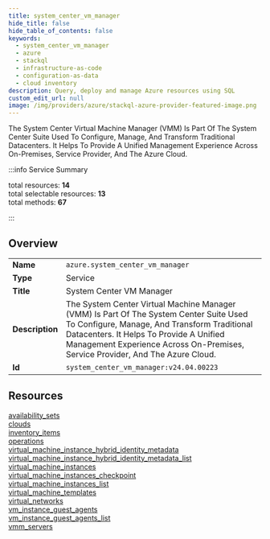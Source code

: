 ```yaml
---
title: system_center_vm_manager
hide_title: false
hide_table_of_contents: false
keywords:
  - system_center_vm_manager
  - azure
  - stackql
  - infrastructure-as-code
  - configuration-as-data
  - cloud inventory
description: Query, deploy and manage Azure resources using SQL
custom_edit_url: null
image: /img/providers/azure/stackql-azure-provider-featured-image.png
---
```


The System Center Virtual Machine Manager (VMM) Is Part Of The System Center Suite Used To Configure, Manage, And Transform Traditional Datacenters. It Helps To Provide A Unified Management Experience Across On-Premises, Service Provider, And The Azure Cloud.  
    
:::info Service Summary

<div class="row">
<div class="providerDocColumn">
<span>total resources:&nbsp;<b>14</b></span><br />
<span>total selectable resources:&nbsp;<b>13</b></span><br />
<span>total methods:&nbsp;<b>67</b></span><br />
</div>
</div>

:::

## Overview
<table><tbody>
<tr><td><b>Name</b></td><td><code>azure.system_center_vm_manager</code></td></tr>
<tr><td><b>Type</b></td><td>Service</td></tr>
<tr><td><b>Title</b></td><td>System Center VM Manager</td></tr>
<tr><td><b>Description</b></td><td>The System Center Virtual Machine Manager (VMM) Is Part Of The System Center Suite Used To Configure, Manage, And Transform Traditional Datacenters. It Helps To Provide A Unified Management Experience Across On-Premises, Service Provider, And The Azure Cloud.</td></tr>
<tr><td><b>Id</b></td><td><code>system_center_vm_manager:v24.04.00223</code></td></tr>
</tbody></table>

## Resources
<div class="row">
<div class="providerDocColumn">
<a href="/providers/azure/system_center_vm_manager/availability_sets/">availability_sets</a><br />
<a href="/providers/azure/system_center_vm_manager/clouds/">clouds</a><br />
<a href="/providers/azure/system_center_vm_manager/inventory_items/">inventory_items</a><br />
<a href="/providers/azure/system_center_vm_manager/operations/">operations</a><br />
<a href="/providers/azure/system_center_vm_manager/virtual_machine_instance_hybrid_identity_metadata/">virtual_machine_instance_hybrid_identity_metadata</a><br />
<a href="/providers/azure/system_center_vm_manager/virtual_machine_instance_hybrid_identity_metadata_list/">virtual_machine_instance_hybrid_identity_metadata_list</a><br />
<a href="/providers/azure/system_center_vm_manager/virtual_machine_instances/">virtual_machine_instances</a><br />
</div>
<div class="providerDocColumn">
<a href="/providers/azure/system_center_vm_manager/virtual_machine_instances_checkpoint/">virtual_machine_instances_checkpoint</a><br />
<a href="/providers/azure/system_center_vm_manager/virtual_machine_instances_list/">virtual_machine_instances_list</a><br />
<a href="/providers/azure/system_center_vm_manager/virtual_machine_templates/">virtual_machine_templates</a><br />
<a href="/providers/azure/system_center_vm_manager/virtual_networks/">virtual_networks</a><br />
<a href="/providers/azure/system_center_vm_manager/vm_instance_guest_agents/">vm_instance_guest_agents</a><br />
<a href="/providers/azure/system_center_vm_manager/vm_instance_guest_agents_list/">vm_instance_guest_agents_list</a><br />
<a href="/providers/azure/system_center_vm_manager/vmm_servers/">vmm_servers</a><br />
</div>
</div>
